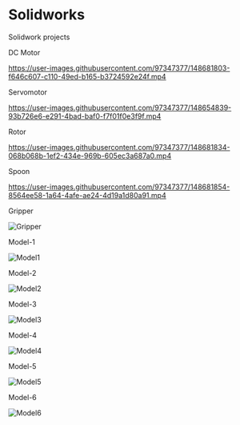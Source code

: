 # Solidworks
Solidwork projects 

DC Motor

https://user-images.githubusercontent.com/97347377/148681803-f646c607-c110-49ed-b165-b3724592e24f.mp4


Servomotor


https://user-images.githubusercontent.com/97347377/148654839-93b726e6-e291-4bad-baf0-f7f01f0e3f9f.mp4


Rotor

https://user-images.githubusercontent.com/97347377/148681834-068b068b-1ef2-434e-969b-605ec3a687a0.mp4

Spoon

https://user-images.githubusercontent.com/97347377/148681854-8564ee58-1a64-4afe-ae24-4d19a1d80a91.mp4


Gripper

![Gripper](https://user-images.githubusercontent.com/97347377/148681874-64aa9dcf-d80b-42ea-93ed-399a8f39afb1.jpg)

Model-1

![Model1](https://user-images.githubusercontent.com/97347377/148681961-282eb013-9ac3-4b05-9516-2757b18397a1.jpg)

Model-2

![Model2](https://user-images.githubusercontent.com/97347377/148681968-51bcd0d8-e4e7-4bd2-98ca-8bc2a40cde6a.jpg)

Model-3

![Model3](https://user-images.githubusercontent.com/97347377/148681984-87698438-3c6b-4a2e-bcaf-88a1c6141847.jpg)

Model-4

![Model4](https://user-images.githubusercontent.com/97347377/148681991-762c01b0-df64-4d34-99fc-56130ae27186.jpg)

Model-5

![Model5](https://user-images.githubusercontent.com/97347377/148681998-86df0e33-bd61-4d2a-be73-c08daae1264e.jpg)

Model-6

![Model6](https://user-images.githubusercontent.com/97347377/148682009-fccee050-f3b6-499a-a0b1-a8ea9895c894.jpg)



